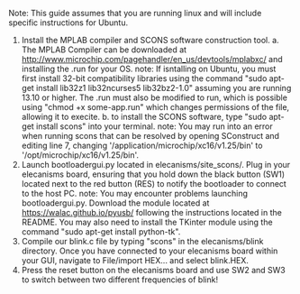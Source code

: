 Note: This guide assumes that you are running linux and will include specific instructions for Ubuntu.

1. Install the MPLAB compiler and SCONS software construction tool.
  a. The MPLAB Compiler can be downloaded at http://www.microchip.com/pagehandler/en_us/devtools/mplabxc/ and installing the .run for your OS.
    note: If isntalling on Ubuntu, you must first install 32-bit compatibility libraries using the command "sudo apt-get install lib32z1 lib32ncurses5 lib32bz2-1.0" assuming you are running 13.10 or higher. The .run must also be modified to run, which is possible using "chmod +x some-app.run" which changes permissions of the file, allowing it to execite.
  b. to install the SCONS software, type "sudo apt-get install scons" into your terminal.
    note: You may run into an error when running scons that can be resolved by opening SConstruct and editing line 7, changing '/application/microchip/xc16/v1.25/bin' to '/opt/microchip/xc16/v1.25/bin'.
2. Launch bootloadergui.py located in elecanisms/site_scons/. Plug in your elecanisms board, ensuring that you hold down the black button (SW1) located next to the red button (RES) to notify the bootloader to connect to the host PC.
    note: You may encounter problems launching bootloadergui.py. Download the module located at https://walac.github.io/pyusb/ following the instructions located in the README. You may also need to install the TKinter module using the command "sudo apt-get install python-tk".
3. Compile our blink.c file by typing "scons" in the elecanisms/blink directory. Once you have connected to your elecanisms board within your GUI, navigate to File/import HEX... and select blink.HEX.
4. Press the reset button on the elecanisms board and use SW2 and SW3 to switch between two different frequencies of blink!

